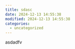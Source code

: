 ```yaml
---
title: sdasc
date: 2024-12-13 14:55:38
modified: 2024-12-13 14:55:38
categories:
  - uncategorized
---
```



<!-- wp:paragraph -->
<p>asdadfv</p>
<!-- /wp:paragraph -->